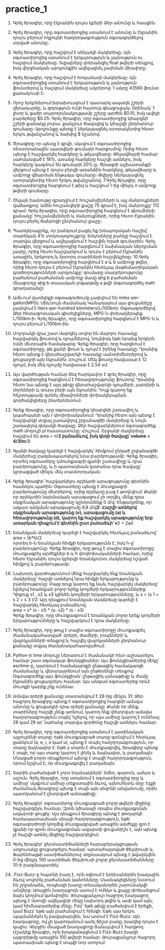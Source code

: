 # practice_1
1. Գրել ծրագիր, որը էկրանին դուրս կբերի Ձեր անունը և հասցեն։
2. Գրել ծրագիր, որը օգտատիրոջից ստանում է անունը և էկրանին դուրս բերում ողջույնի հաղորդագրություն օգտագործելով տրված անունը։
3. Գրել ծրագիր, որը հաշվում է սենյակի մակերեսը։ Այն օգտատիրոջից ստանում է երկարություն և լայնություն ու հաշվում մակերեսը։ Տվյալները փոխանցել float թվերի տեսքով, իսկ վերջնական արդյունքին ավելացնել չափման միավորը։
4. Գրել ծրագիր, որը հաշվում է հողամասի մակերեսը։ Այն օգտատիրոջից ստանում է երկարություն և լայնություն ֆունտերով և հաշվում մակերեսը ակռերով։ 1 ակռը 43560 ֆունտ քառակուսի է։
5. Որոշ երկրներում խրախուսվում է դատարկ ապակե շշերի վերադարձը, և գոյություն ունի հատուկ գնացուցակ։ Օրինակ՝ 1 լիտր և ցածր տարողունակությամբ շշերը արժեն $0.10, իսկ ավելի բարձրերը  $0.25։ Գրել ծրագիր, որը օգտատիրոջից կհարցնի շշերի քանակը յուրա֊ քանչյուր ծավալից և կհաշվի ընդհանուր գումարը։ Արդյունքը պետք է ներկայացնել ստորակետից հետո երկու թվանշանով և ձախից $ նշանով։ 
6. Ծրագիրը որ պետք է գրվի, սկսվում է օգտատիրոջից ռեստորանային պատվերի գումարի հարցումով։ Որից հետո պետք է հաշվարկել հարկերը և թեյավճարը։ Թեյավճարի համար սահմանված է 18%, առանց հարկերը հաշվի առնելու, իսկ հարկերը կազմում են գումարի 20%֊ը։ Ծրագրի աշխատանքի վերջում պետք է դուրս բերվի առանձին հարկերը, թեյավճարը և ամբողջ վճարման ենթակա գումարը։ Թվերը ներկայացնել ստորակետից հետո երկու թվանշանով։
7.Գրել ծրագիր, որը օգտատիրոջից հարցնում է թիվ և հաշվում 1-ից մինչև n ամբողջ թվերի գումարը։
8. Օնլայն խանութը զբաղվում է հուշանվերների և այլ մանրուքների վաճառքով։ Ամեն հուշանվերի քաշը 75 գրամ է, իսկ մանրուքը՝ 112 գրամ։ Գրել ծրագիր, որը օգտատիրոջից հարցնում է գնումների քանակը՝ հուշանվերների և մանրուքների, որից հետո էկրանին դուրս բերել ծանրոցի ընդհանուր քաշը։
9. Պատկերացրեք, որ բանկում բացել եք խնայողական հաշիվ՝ տարեկան 4% տոկոսադրույքով։ Տոկոսները բանկը հաշվում է տարվա վերջում և ավելացնում է հաշվին եղած գումարին։ Գրել ծրագիր, որը օգտատիրոջից հարցնում է նախնական ներդրման չափը, որից հետո հաշվարկում և դուրս է բերում էկրանին առաջին, երկրորդ և երրորդ տարիների հաշվեկշիռը։
10.Գրել ծրագիր, որը օգտատիրոջից հարցնում է a և b ամբողջ թվեր, որից հետո դուրս է բերում էկրանին հետևյալ մաթեմատիկական գործողությունների արդյունքը՝
գումարը
տարբերությունը
բաժանում
բաժանման ամբողջ մասը aից b
բաժանման մնացորդը aից b
տասական լոգարթմը a թվի (օգտագործել math գրադարանը)

11. Ամն֊ում վառելիքի օգտագործումը չափվում են miles-per-gallon(MPG): Միևնույն ժամանակ Կանադայում այս ցուցանիշը չափվում է liters-per-hundred kilometers(L/100km)։ Օգտագործելով Ձեր հետազոտական գիտելիքները, MPG-ն փոխակերպեք L/100km֊ի։ Գրել ծրագիր, որը օգտատիրոջից հարցնում է MPG-ն և դուրս բերում L/100km֊ին։
12.  Մոլորակի վրա շատ մարդիկ սովոր են մարդու հասակը հաշվարկել ֆուտով և դյույմներով, նույնիսկ եթե նրանց երկիրն ունի մետրային համակարգ: Գրեք ծրագիր, որը հարցնում է օգտատիրոջը, թե քանի ֆուտ և դյույմ է իրենց հասակը: Դրանից հետո պետք է վերահաշվարկի հասակը սանտիմետրերով և ցուցադրի այն էկրանին:                    Հուշում. Մեկ ֆուտը հավասար է 12 դյույմ, իսկ մեկ դյույմը հավասար է 2,54 սմ:
13.  Այս վարժության համար ձեզ հարկավոր է գրել ծրագիր, որը օգտատիրոջից հարցնում է հեռավորությունը ֆուտով: Դրանից հետո նա պետք է այդ թիվը վերահաշվարկի դյույմերի, յարդերի և մղոնների և դուրս բերի այն էկրանին: Դուք կարող եք հեշտությամբ գտնել միավորների փոխակերպման գործակիցները ինտերնետում։
14.  Գրեք ծրագիր, որը օգտատիրոջից կհարցնի շառավիղ և կպահպանի այն r փոփոխականում: Դրանից հետո այն պետք է հաշվարկի տվյալ շառավղով շրջանագծի մակերեսը և նույն շառավղով գնդակի ծավալը: Ձեր հաշվարկներում օգտագործեք math մոդուլի pi հաստատունը: Հուշում. Շրջանի մակերեսը հաշվում են area = πr**2 բանաձևով, իսկ գնդի ծավալը՝ volume = 4/3(πr**3)
15.  Գլանի ծավալը կարելի է հաշվարկել՝ հիմքում ընկած շրջանագծի մակերեսը բազմապատկելով նրա բարձրությամբ: Գրեք ծրագիր, որտեղ օգտատերը կմուտքագրի գլանի շառավիղը և դրա բարձրությունը, և ի պատասխան կստանա դրա ծավալը՝ կլորացված մինչև մեկ տասնորդական:
16.  Գրեք ծրագիր՝ հաշվարկելու օբյեկտի արագությունը գետնին հասնելու պահին: Օգտատերը պետք է մուտքագրի բարձրությունը մետրերով, որից օբյեկտը բաց է թողնվում: Քանի որ օբյեկտին նախնական արագացում չի տրվել, մենք դրա սկզբնական արագությունը կընդունենք 0 մ/վ: Ենթադրենք, որ ազատ անկման արագացումը 9,8 մ/վ**2: Հաշվի առնելով սկզբնական արագությունը (v), արագացումը (a) և հեռավորությունը (d), կարող եք հաշվարկել արագությունը երբ առարկան դիպչում է գետնին ըստ բանաձևի՝       v**2 + 2ad
17.  Եռանկյան մակերեսը կարելի է հաշվարկել հետևյալ բանաձևով՝   
area = (b*h)/2                                                                                                       
որտեղ b-ն եռանկյան հիմքի երկարությունն է, իսկ h-ը՝ բարձրությունը։       Գրեք ծրագիր, որը թույլ է տալիս օգտատիրոջը մուտքագրել արժեքներ b և h փոփոխականների համար, որից հետո էկրանին դուրս կբերվի եռանկյունու մակերեսը նշված հիմքով և բարձրությամբ:
18. Նախորդ վարժությունում մենք հաշվարկել ենք եռանկյան մակերեսը՝ հաշվի առնելով նրա հիմքի երկարությունը և բարձրությունը: Բայց դուք կարող եք նաև հաշվարկել մակերեսը՝ ելնելով եռանկյան բոլոր երեք կողմերի երկարություններից: Դիցուք s1 , s2 և s3 կլինեն կողմերի երկարությունները, և s = (s 1 + s 2 + s 3 )/2: Այդ դեպքում եռանկյան մակերեսը կարելի է հաշվարկել հետևյալ բանաձևով.           
                   area = s* (s - s1) * (s- s2) * (s - s3)        
 Գրեք ծրագիր, որը մուտքագրում է եռանկյան բոլոր երեք կողմերի երկարությունները և հաշվարկում է դրա մակերեսը:
19. Գրել ծրագիր, որը թույլ է տալիս օգտատիրոջը մուտքագրել ժամանակահատված՝ օրերի, ժամերի, րոպեների և վայրկյանների տեսքով և հաշվել վայրկյանների ընդհանուր քանակը տվյալ ժամանակահատվածում:
20. Python-ի time մոդուլը ներառում է ժամանակի հետ աշխատելու համար շատ օգտակար ֆունկցիաներ: Այս ֆունկցիաներից մեկը՝ asctime-ը, կարդում է համակարգչի ընթացիկ համակարգի ժամանակը և վերադարձնում այն ​​ընթեռնելի տեսքով: Օգտագործեք այս ֆունկցիան՝ ընթացիկ ամսաթիվը և ժամը էկրանին ցուցադրելու համար: Այս անգամ օգտատերից որևէ մուտքի կարիք չեք ունենա:
21. Ամսվա օրերի քանակը տատանվում է 28-ից մինչև 31: Ձեր հաջորդ ծրագիրը պետք է օգտատիրոջից հարցնի ամսվա անունը և ցուցադրի դրա օրերի քանակը: Քանի որ մենք տարիները հաշվի չենք առնում, կարող ենք փետրվար ամսվա հաղորդագրություն տպել՝ նշելով, որ այս ամիսը կարող է ունենալ 28 կամ 29 օր՝ նահանջ տարվա գործոնը հաշվի առնելու համար:
22. Գրել ծրագիր, որը օգտատիրոջից ստանում է լատինական այբուբենի տառը: Եթե ​​մուտքագրած տառը գտնվում է հետևյալ ցանկում (a, e, i, o կամ u), պետք է տպել հաղորդագրություն, որ տառը ձայնավոր է: Եթե ​​y տառն է մուտքագրվել, ծրագիրը պետք է տպի, որ այս տառը կարող է լինել և ձայնավոր, և բաղաձայն: Մնացած բոլոր դեպքերում պետք է տպվի հաղորդագրություն, որում նշվում է, որ մուտքագրվել է բաղաձայն:
23.  Տարին բաժանված է չորս եղանակների՝ ձմեռ, գարուն, ամառ և աշուն։ Գրել ծրագիր, որը ստանում է օգտատիրոջից օրը և ամիսը՝ սկզբում ամիսը տեքստային ձևով, այնուհետև օրը: Ելքի ժամանակ ծրագիրը պետք է տպի ​​այն սեզոնի անվանումը, որին պատկանում է ընտրված ամսաթիվը:
24. Գրել ծրագիր՝ օգտատիրոջ մուտքագրած բոլոր թվերի միջինը հաշվարկելու համար: Զրոն կծառայի որպես մուտքագրման ավարտի ցուցիչ: Այս դեպքում ծրագիրը պետք է թողարկի համապատասխան սխալի հաղորդագրություն, եթե օգտագործողի կողմից մուտքագրված առաջին արժեքը զրո է (քանի որ զրոն մուտքագրման ավարտի ցուցանիշն է, այն պետք չէ հաշվի առնել միջինը հաշվարկելիս):
25. Գրել ծրագիր՝ ջերմաստիճանների հարաբերակցության աղյուսակը ցուցադրելու համար՝ արտահայտված Ցելսիուսի և Ֆարենհայթի աստիճաններով: Աղյուսակում պետք է թվարկվեն 0-ից մինչև 100 աստիճան Ցելսիուսի բոլոր ջերմաստիճանները 10-ի բազմապատիկ:
26. .Fizz-Buzz-ը հայտնի խաղ է, որն օգնում է երեխաներին խաղային ձևով սովորել բաժանման կանոնները: Մասնակիցները նստում են շրջանաձև, որպեսզի խաղը տեսականորեն շարունակվի անվերջ: Առաջին խաղացողն ասում է «Մեկ» և քայլը փոխանցում ձախ կողմում գտնվողին: Յուրաքանչյուր հաջորդ խաղացող պետք է մտովի ավելացնի մեկը նախորդ թվին և ասի կամ այն, կամ հիմնաբառերից մեկը. Fizz՝ եթե թիվը բաժանվում է երեքի, կամ Buzz՝ եթե այն բաժանվում է հինգի: Եթե ​​այս երկու պայմաններն էլ բավարարվեն, նա ասում է Fizz-Buzz: Այն խաղացողը, ով չի կարողանում ասել ճիշտ բառը, խաղից դուրս է գալիս: Վերջին մնացած խաղացողը ճանաչվում է հաղթող: Մշակեք ծրագիր, որն իրականացնում է Fizz-Buzz խաղի ալգորիթմը առաջին 100 թվերի համար: Յուրաքանչյուր հաջորդ պատասխան պետք է տպվի նոր տողում:

